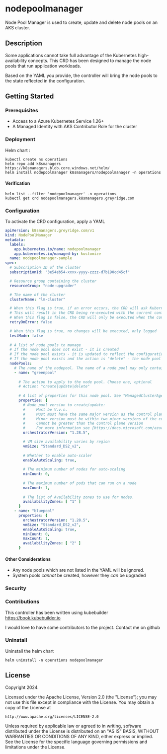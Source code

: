 # nodepoolmanager
Node Pool Manager is used to create, update and delete node pools on an AKS cluster.

## Description
Some applications cannot take full advantage of the Kubernetes high-availability concepts. This CRD has been designed to manage the node pools that run application workloads.

Based on the YAML you provide, the controller will bring the node pools to the state reflected in the configuration.

## Getting Started

### Prerequisites
- Access to a Azure Kubernetes Service 1.26+
- A Managed Identity with AKS Contributor Role for the cluster

### Deployment
Helm chart :
```
kubectl create ns operations
helm repo add k8smanagers https://k8smanagers.blob.core.windows.net/helm/
helm install nodepoolmanager k8smanagers/nodepoolmanager -n operations
```

#### Verification
```
helm list --filter 'nodepoolmanager' -n operations
kubectl get crd nodepoolmanagers.k8smanagers.greyridge.com
```

### Configuration
To activate the CRD configuration, apply a YAML
```yaml
apiVersion: k8smanagers.greyridge.com/v1
kind: NodePoolManager
metadata:
  labels:
    app.kubernetes.io/name: nodepoolmanager
    app.kubernetes.io/managed-by: kustomize
  name: nodepoolmanager-sample
spec:
  # Subscription ID of the cluster
  subscriptionId: "3e54eb54-xxxx-yyyy-zzzz-d7b190cd45cf"

  # Resource group containing the cluster
  resourceGroup: "node-upgrader"

  # The name of the cluster
  clusterName: "lm-cluster"

  # When this flag is true, if an error occurs, the CRD will ask Kubernetes to retry it automatically
  # This will result in the CRD being re-executed with the current configuration.
  # When this flag is false, the CRD will only be executed when the configuration is new/changed.
  retryOnError: false

  # When this flag is true, no changes will be executed, only logged
  testMode: false
  
  # A list of node pools to manage
  # If the node pool does not exist - it is created
  # If the node pool exists - it is updated to reflect the configuration
  # If the node pool exists and the action is "delete" - the node pool is deleted
  nodePools:
    # The name of the nodepool. The name of a node pool may only contain lowercase alphanumeric characters and must begin with a lowercase letter.
    - name: "greenpool"
      
      # The action to apply to the node pool. Choose one, optional
      # Action: "create|update|delete"
      
      # A list of properties for this node pool. See "ManagedClusterAgentPoolProfileProperties" Microsoft or Go reference for more details
      properties: {
        # Node pool version to create/update:
        #     Must be V.v.n. 
        #     Must must have the same major version as the control plane.
        #     Minor version must be within two minor versions of the control plane version
        #     Cannot be greater than the control plane version
        #     For more information see [https://docs.microsoft.com/azure/aks/use-multiple-node-pools#upgrade-a-node-pool].
        orchestratorVersion: "1.28.5",

        # VM size availability varies by region
        vmSize: "Standard_DS2_v2",
        
        # Whether to enable auto-scaler
        enableAutoScaling: true,
        
        # The minimum number of nodes for auto-scaling
        minCount: 0,
        
        # The maximum number of pods that can run on a node
        maxCount: 1,
        
        # The list of Availability zones to use for nodes.
        availabilityZones: [ "1" ]
      }
    - name: "bluepool"
      properties: {
        orchestratorVersion: "1.28.5",
        vmSize: "Standard_DS2_v2",
        enableAutoScaling: true,
        minCount: 0,
        maxCount: 1,
        availabilityZones: [ "2" ]
      }
```

#### Other Considerations
* Any node pools which are not listed in the YAML will be ignored.
* System pools _cannot_ be created, however they _can_ be upgraded


### Security


### Contributions
This controller has been written using kubebuilder https://book.kubebuilder.io

I would love to have some contributors to the project. Contact me on github

### Uninstall
Uninstall the helm chart
```
helm uninstall -n operations nodepoolmanager
```

## License

Copyright 2024.

Licensed under the Apache License, Version 2.0 (the "License");
you may not use this file except in compliance with the License.
You may obtain a copy of the License at

    http://www.apache.org/licenses/LICENSE-2.0

Unless required by applicable law or agreed to in writing, software
distributed under the License is distributed on an "AS IS" BASIS,
WITHOUT WARRANTIES OR CONDITIONS OF ANY KIND, either express or implied.
See the License for the specific language governing permissions and
limitations under the License.